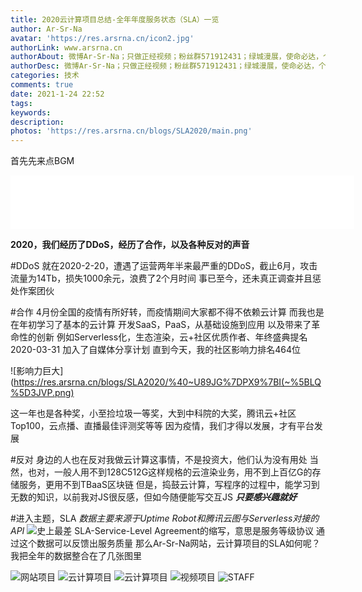 ```yaml
---
title: 2020云计算项目总结-全年年度服务状态（SLA）一览
author: Ar-Sr-Na
avatar: 'https://res.arsrna.cn/icon2.jpg'
authorLink: www.arsrna.cn
authorAbout: 微博Ar-Sr-Na；只做正经视频；粉丝群571912431；绿城漫展，使命必达，个人网站www.arsrna.cn
authorDesc: 微博Ar-Sr-Na；只做正经视频；粉丝群571912431；绿城漫展，使命必达，个人网站www.arsrna.cn
categories: 技术
comments: true
date: 2021-1-24 22:52
tags:
keywords: 
description:
photos: 'https://res.arsrna.cn/blogs/SLA2020/main.png'
---
```


首先先来点BGM

<iframe frameborder="no" border="0" marginwidth="0" marginheight="0" width=550 height=86 src="//music.163.com/outchain/player?type=2&id=471968263&auto=1&height=66"></iframe>

**2020，我们经历了DDoS，经历了合作，以及各种反对的声音**

#DDoS
就在2020-2-20，遭遇了运营两年半来最严重的DDoS，截止6月，攻击流量为14Tb，损失1000余元，浪费了2个月时间
事已至今，还未真正调查并且惩处作案团伙

#合作
4月份全国的疫情有所好转，而疫情期间大家都不得不依赖云计算
而我也是在年初学习了基本的云计算
开发SaaS，PaaS，从基础设施到应用
以及带来了革命性的创新
例如Serverless化，生态渲染，云+社区优质作者、年终盛典提名
2020-03-31 加入了自媒体分享计划
直到今天，我的社区影响力排名464位

![影响力巨大](https://res.arsrna.cn/blogs/SLA2020/%40~U89JG%7DPX9%7BI(~%5BLQ%5D3JVP.png)

这一年也是各种奖，小至捡垃圾一等奖，大到中科院的大奖，腾讯云+社区Top100，云点播、直播最佳评测奖等等
因为疫情，我们才得以发展，才有平台发展

#反对
身边的人也在反对我做云计算这事情，不是投资大，他们认为没有用处
当然，也对，一般人用不到128C512G这样规格的云渲染业务，用不到上百亿G的存储服务，更用不到TBaaS区块链
但是，捣鼓云计算，写程序的过程中，能学习到无数的知识，以前我对JS很反感，但如今随便能写交互JS
***只要感兴趣就好***

#进入主题，SLA
*数据主要来源于Uptime Robot和腾讯云图与Serverless对接的API*
![史上最差](https://res.arsrna.cn/blogs/SLA2020/MCECS.png)
SLA-Service-Level Agreement的缩写，意思是服务等级协议
通过这个数据可以反馈出服务质量
那么Ar-Sr-Na网站，云计算项目的SLA如何呢？
我把全年的数据整合在了几张图里

![网站项目](https://res.arsrna.cn/blogs/SLA2020/%E5%B9%BB%E7%81%AF%E7%89%871.JPG)
![云计算项目](https://res.arsrna.cn/blogs/SLA2020/%E5%B9%BB%E7%81%AF%E7%89%872.JPG)
![云计算项目](https://res.arsrna.cn/blogs/SLA2020/%E5%B9%BB%E7%81%AF%E7%89%873.JPG)
![视频项目](https://res.arsrna.cn/blogs/SLA2020/%E5%B9%BB%E7%81%AF%E7%89%874.JPG)
![STAFF](https://res.arsrna.cn/blogs/SLA2020/%E5%B9%BB%E7%81%AF%E7%89%875.JPG)